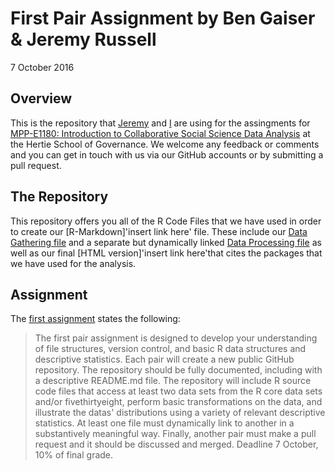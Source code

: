 # First Pair Assignment by Ben Gaiser & Jeremy Russell
7 October 2016

## Overview
This is the repository that [Jeremy](https://github.com/jrus87) and [I](https://github.com/BenjaminGaiser) are using for the assingments for  [MPP-E1180: Introduction to Collaborative Social Science Data Analysis](https://github.com/HertieDataScience) at the Hertie School of Governance. We welcome any feedback or comments and you can get in touch with us via our GitHub accounts or by submitting a pull request. 

## The Repository
This repository offers you all of the R Code Files that we have used in order to create our [R-Markdown]'insert link here' file. These include our [Data Gathering file](https://github.com/BenjaminGaiser/CSSR/blob/master/DataGathering.R) and a separate but dynamically linked [Data Processing file](https://github.com/BenjaminGaiser/CSSR/blob/master/DataProcessing.R) as well as our final [HTML version]'insert link here'that cites the packages that we have used for the analysis.

## Assignment
The [first assignment](https://github.com/HertieDataScience/SyllabusAndLectures/blob/master/README.md) states the following:
>The first pair assignment is designed to develop your understanding of file structures, version control, and basic R data structures and descriptive statistics. Each pair will create a new public GitHub repository. The repository should be fully documented, including with a descriptive README.md file. The repository will include R source code files that access at least two data sets from the R core data sets and/or fivethirtyeight, perform basic transformations on the data, and illustrate the datas' distributions using a variety of relevant descriptive statistics. At least one file must dynamically link to another in a substantively meaningful way. Finally, another pair must make a pull request and it should be discussed and merged. Deadline 7 October, 10% of final grade.
